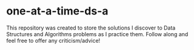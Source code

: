 # one-at-a-time-ds-a
This repository was created to store the solutions I discover to Data Structures and Algorithms problems as I practice them. Follow along and feel free to offer any criticism/advice!
